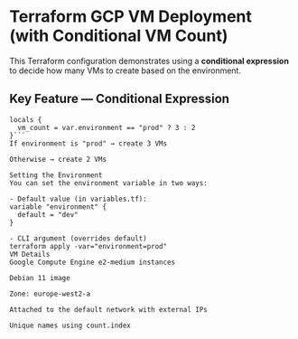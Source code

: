 # Terraform GCP VM Deployment (with Conditional VM Count)

This Terraform configuration demonstrates using a **conditional expression** to decide how many VMs to create based on the environment.

## Key Feature — Conditional Expression
```hcl
locals {
  vm_count = var.environment == "prod" ? 3 : 2
}```
If environment is "prod" → create 3 VMs

Otherwise → create 2 VMs

Setting the Environment
You can set the environment variable in two ways:

- Default value (in variables.tf):
variable "environment" {
  default = "dev"
}

- CLI argument (overrides default)
terraform apply -var="environment=prod"
VM Details
Google Compute Engine e2-medium instances

Debian 11 image

Zone: europe-west2-a

Attached to the default network with external IPs

Unique names using count.index



